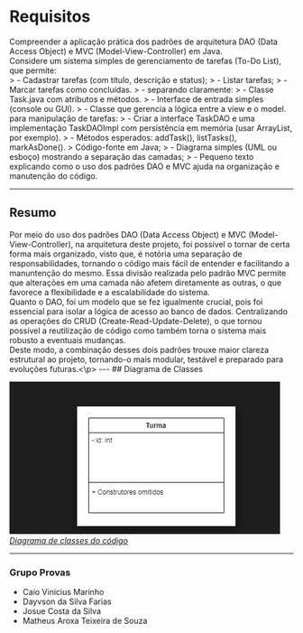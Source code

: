 # Requisitos

<p>Compreender a aplicação prática dos padrões de arquitetura DAO (Data Access Object) e MVC (Model-View-Controller) em Java.<br>
Considere um sistema simples de gerenciamento de tarefas (To-Do List), que permite:<br>
> - Cadastrar tarefas (com título, descrição e status);  
> - Listar tarefas;  
> - Marcar tarefas como concluídas.
> - separando claramente:
> - Classe Task.java com atributos e métodos.
> - Interface de entrada simples (console ou GUI).
> - Classe que gerencia a lógica entre a view e o model. para manipulação de tarefas:
> - Criar a interface TaskDAO e uma implementação TaskDAOImpl com persistência em memória (usar ArrayList, por exemplo).
> - Métodos esperados: addTask(), listTasks(), markAsDone().
> Código-fonte em Java;
> - Diagrama simples (UML ou esboço) mostrando a separação das camadas;
> - Pequeno texto explicando como o uso dos padrões DAO e MVC ajuda na organização e manutenção do código.

---
## Resumo
<p>Por meio do uso dos padrões DAO (Data Access Object) e MVC (Model-View-Controller), na arquitetura deste projeto, foi possível o tornar de certa forma mais organizado, visto que, é notória uma separação de responsabilidades, tornando o código mais fácil de entender e facilitando a manuntenção do mesmo. Essa divisão realizada pelo padrão MVC permite que alterações em uma camada não afetem diretamente as outras, o que favorece a flexibilidade e a escalabilidade do sistema.<br>
Quanto o DAO, foi um modelo que se fez igualmente crucial, pois foi essencial para isolar a lógica de acesso ao banco de dados. Centralizando as operações do CRUD (Create-Read-Update-Delete), o que tornou possível a reutilização de código como também torna o sistema mais robusto a eventuais mudanças.<br>
Deste modo, a combinação desses dois padrões trouxe maior clareza estrutural ao projeto, tornando-o mais modular, testável e preparado para evoluções futuras.<\p>
---
## Diagrama de Classes 

![alt text](<Captura de tela de 2025-05-26 14-44-16.png>)  
 [_Diagrama de classes do código_](https://app.diagrams.net/?splash=0#G12dSaowZg8tLPew6c92YOc4NNV4Wk3co4#%7B%22pageId%22%3A%22RZpE8nyr-ppUinjQtbNc%22%7D "link para o draw.io")
 
---
### Grupo Provas

- Caio Vinicius Marinho
- Dayvson da Silva Farias
- Josue Costa da Silva
- Matheus Aroxa Teixeira de Souza
